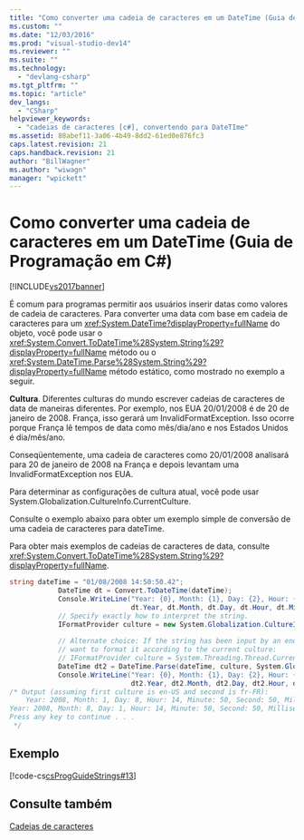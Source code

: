 ```yaml
---
title: "Como converter uma cadeia de caracteres em um DateTime (Guia de Programa&#231;&#227;o em C#) | Microsoft Docs"
ms.custom: ""
ms.date: "12/03/2016"
ms.prod: "visual-studio-dev14"
ms.reviewer: ""
ms.suite: ""
ms.technology: 
  - "devlang-csharp"
ms.tgt_pltfrm: ""
ms.topic: "article"
dev_langs: 
  - "CSharp"
helpviewer_keywords: 
  - "cadeias de caracteres [c#], convertendo para DateTIme"
ms.assetid: 88abef11-3a06-4b49-8dd2-61ed0e876fc3
caps.latest.revision: 21
caps.handback.revision: 21
author: "BillWagner"
ms.author: "wiwagn"
manager: "wpickett"
---
```

# Como converter uma cadeia de caracteres em um DateTime (Guia de Programa&#231;&#227;o em C#)
[!INCLUDE[vs2017banner](../../../csharp/includes/vs2017banner.md)]

É comum para programas permitir aos usuários inserir datas como valores de cadeia de caracteres. Para converter uma data com base em cadeia de caracteres para um <xref:System.DateTime?displayProperty=fullName> do objeto, você pode usar o <xref:System.Convert.ToDateTime%28System.String%29?displayProperty=fullName> método ou o <xref:System.DateTime.Parse%28System.String%29?displayProperty=fullName> método estático, como mostrado no exemplo a seguir.  
  
 **Cultura**.  Diferentes culturas do mundo escrever cadeias de caracteres de data de maneiras diferentes.  Por exemplo, nos EUA 20\/01\/2008 é de 20 de janeiro de 2008.  França, isso gerará um InvalidFormatException. Isso ocorre porque França lê tempos de data como mês\/dia\/ano e nos Estados Unidos é dia\/mês\/ano.  
  
 Conseqüentemente, uma cadeia de caracteres como 20\/01\/2008 analisará para 20 de janeiro de 2008 na França e depois levantam uma InvalidFormatException nos EUA.  
  
 Para determinar as configurações de cultura atual, você pode usar System.Globalization.CultureInfo.CurrentCulture.  
  
 Consulte o exemplo abaixo para obter um exemplo simple de conversão de uma cadeia de caracteres para dateTime.  
  
 Para obter mais exemplos de cadeias de caracteres de data, consulte <xref:System.Convert.ToDateTime%28System.String%29?displayProperty=fullName>.  
  
```c#  
string dateTime = "01/08/2008 14:50:50.42";  
            DateTime dt = Convert.ToDateTime(dateTime);  
            Console.WriteLine("Year: {0}, Month: {1}, Day: {2}, Hour: {3}, Minute: {4}, Second: {5}, Millisecond: {6}",  
                              dt.Year, dt.Month, dt.Day, dt.Hour, dt.Minute, dt.Second, dt.Millisecond);  
            // Specify exactly how to interpret the string.  
            IFormatProvider culture = new System.Globalization.CultureInfo("fr-FR", true);  
  
            // Alternate choice: If the string has been input by an end user, you might    
            // want to format it according to the current culture:   
            // IFormatProvider culture = System.Threading.Thread.CurrentThread.CurrentCulture;  
            DateTime dt2 = DateTime.Parse(dateTime, culture, System.Globalization.DateTimeStyles.AssumeLocal);  
            Console.WriteLine("Year: {0}, Month: {1}, Day: {2}, Hour: {3}, Minute: {4}, Second: {5}, Millisecond: {6}",  
                              dt2.Year, dt2.Month, dt2.Day, dt2.Hour, dt2.Minute, dt2.Second, dt2.Millisecond  
/* Output (assuming first culture is en-US and second is fr-FR):  
    Year: 2008, Month: 1, Day: 8, Hour: 14, Minute: 50, Second: 50, Millisecond: 420  
Year: 2008, Month: 8, Day: 1, Hour: 14, Minute: 50, Second: 50, Millisecond: 420  
Press any key to continue . . .  
 */  
```  
  
## Exemplo  
 [!code-cs[csProgGuideStrings#13](../../../csharp/programming-guide/strings/codesnippet/CSharp/how-to-convert-a-string-to-a-datetime_1.cs)]  
  
## Consulte também  
 [Cadeias de caracteres](../../../csharp/programming-guide/strings/index.md)